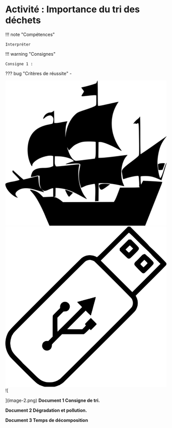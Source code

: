 # Activité : Importance du tri des déchets

!!! note "Compétences"

    Interpréter 

!!! warning "Consignes"

    Consigne 1 : 
    
??? bug "Critères de réussite"
    - 

![alt text](image.png)
![alt text](image-1.png)
![
    
](image-2.png)
**Document 1 Consigne de tri.**




**Document 2 Dégradation et pollution.**




**Document 3 Temps de décomposition**





